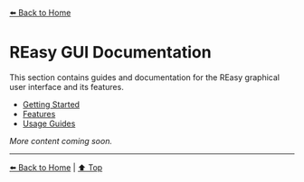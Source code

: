 [⬅️ Back to Home](../README.md)

# REasy GUI Documentation

This section contains guides and documentation for the REasy graphical user interface and its features.

- [Getting Started](#)
- [Features](#)
- [Usage Guides](#)

_More content coming soon._

---

[⬅️ Back to Home](../README.md) | [⬆️ Top](#reasy-gui)
